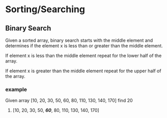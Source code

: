 # Sorting/Searching

## Binary Search
<p> Given a sorted array, binary search starts with the middle element and determines if the element x is less than or greater than the middle element.</p>
<p> If element x is less than the middle element repeat for the lower half of the array. </p>
<p> If element x is greater than the middle element repeat for the upper half of the array. </p>

### example

<p> Given array [10, 20, 30, 50, 60, 80, 110, 130, 140, 170] find 20 </p>
<ol>
    <li>[10, 20, 30, 50, <em><strong>60</strong></em>, 80, 110, 130, 140, 170]</li>
</ol>
